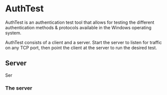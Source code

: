 # AuthTest

AuthTest is an authentication test tool that allows for testing the different authentication methods & protocols available in the Windows operating system.

AuthTest consists of a client and a server. Start the server to listen for traffic on any TCP port, then point the client at the server to run the desired test.

## Server

Ser


### The server 
